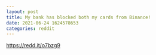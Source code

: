 ```yaml
--- 
layout: post 
title: My bank has blocked both my cards from Binance! 
date: 2021-06-24 1624578653 
categories: reddit 
--- 
```

https://redd.it/o7bzg9